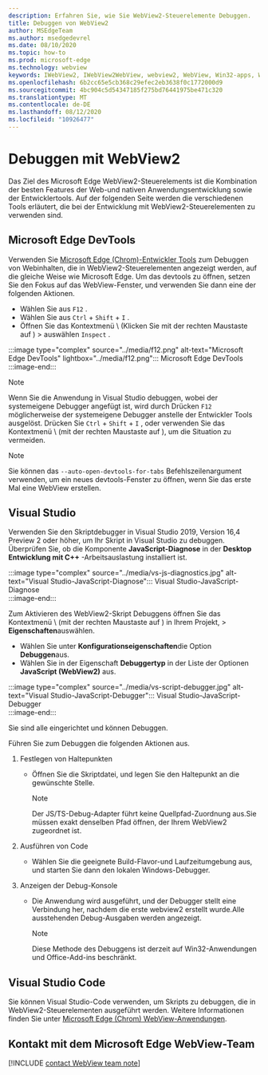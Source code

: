 ```yaml
---
description: Erfahren Sie, wie Sie WebView2-Steuerelemente Debuggen.
title: Debuggen von WebView2
author: MSEdgeTeam
ms.author: msedgedevrel
ms.date: 08/10/2020
ms.topic: how-to
ms.prod: microsoft-edge
ms.technology: webview
keywords: IWebView2, IWebView2WebView, webview2, WebView, Win32-apps, Win32, Edge, ICoreWebView2, ICoreWebView2Host, Browser-Steuerelement, Edge-HTML
ms.openlocfilehash: 6b2cc65e5cb368c29efec2eb3638f0c1772000d9
ms.sourcegitcommit: 4bc904c5d54347185f275bd76441975be471c320
ms.translationtype: MT
ms.contentlocale: de-DE
ms.lasthandoff: 08/12/2020
ms.locfileid: "10926477"
---
```

# Debuggen mit WebView2  

Das Ziel des Microsoft Edge WebView2-Steuerelements ist die Kombination der besten Features der Web-und nativen Anwendungsentwicklung sowie der Entwicklertools.  Auf der folgenden Seite werden die verschiedenen Tools erläutert, die bei der Entwicklung mit WebView2-Steuerelementen zu verwenden sind.  

## Microsoft Edge DevTools  

Verwenden Sie [Microsoft Edge (Chrom)-Entwickler Tools][DevtoolsGuideChromiumMain] zum Debuggen von Webinhalten, die in WebView2-Steuerelementen angezeigt werden, auf die gleiche Weise wie Microsoft Edge.  Um das devtools zu öffnen, setzen Sie den Fokus auf das WebView-Fenster, und verwenden Sie dann eine der folgenden Aktionen.  
*   Wählen Sie aus `F12` .  
*   Wählen Sie aus `Ctrl` + `Shift` + `I` .  
*   Öffnen Sie das Kontextmenü \ (Klicken Sie mit der rechten Maustaste auf \) > auswählen `Inspect` .  

:::image type="complex" source="../media/f12.png" alt-text="Microsoft Edge DevTools" lightbox="../media/f12.png":::
   Microsoft Edge DevTools  
:::image-end:::  

> [!NOTE]
> Wenn Sie die Anwendung in Visual Studio debuggen, wobei der systemeigene Debugger angefügt ist, wird durch Drücken `F12` möglicherweise der systemeigene Debugger anstelle der Entwickler Tools ausgelöst.  Drücken Sie `Ctrl` + `Shift` + `I` , oder verwenden Sie das Kontextmenü \ (mit der rechten Maustaste auf \), um die Situation zu vermeiden.  

> [!NOTE]
> Sie können das `--auto-open-devtools-for-tabs` Befehlszeilenargument verwenden, um ein neues devtools-Fenster zu öffnen, wenn Sie das erste Mal eine WebView erstellen.  <!--See `CreateCoreWebView2Controller` documentation for how to provide additional command-line arguments to the browser process.  See `LoaderOverride` registry key to examine different builds of WebView2 without modifying your application in the `CreateCoreWebView2Controller` documentation.  -->  

## Visual Studio  

Verwenden Sie den Skriptdebugger in Visual Studio 2019, Version 16,4 Preview 2 oder höher, um Ihr Skript in Visual Studio zu debuggen.  Überprüfen Sie, ob die Komponente **JavaScript-Diagnose** in der **Desktop Entwicklung mit C++** -Arbeitsauslastung installiert ist.  

:::image type="complex" source="../media/vs-js-diagnostics.jpg" alt-text="Visual Studio-JavaScript-Diagnose":::
   Visual Studio-JavaScript-Diagnose  
:::image-end:::  

<!--todo: Please update the image to use a red rectangle to outline the portion of the screen to highlight  -->  

Zum Aktivieren des WebView2-Skript Debuggens öffnen Sie das Kontextmenü \ (mit der rechten Maustaste auf \) in Ihrem Projekt, > **Eigenschaften**auswählen.  

*   Wählen Sie unter **Konfigurationseigenschaften**die Option **Debuggen**aus.  
*   Wählen Sie in der Eigenschaft **Debuggertyp** in der Liste der Optionen **JavaScript (WebView2)** aus. 

:::image type="complex" source="../media/vs-script-debugger.jpg" alt-text="Visual Studio-JavaScript-Debugger":::
   Visual Studio-JavaScript-Debugger  
:::image-end:::  

<!--todo: Please update the image to use a red rectangle to outline the portion of the screen to highlight  -->  

Sie sind alle eingerichtet und können Debuggen.  

Führen Sie zum Debuggen die folgenden Aktionen aus.  

1.  Festlegen von Haltepunkten  
    *   Öffnen Sie die Skriptdatei, und legen Sie den Haltepunkt an die gewünschte Stelle.  
        
        > [!NOTE]
        > Der JS/TS-Debug-Adapter führt keine Quellpfad-Zuordnung aus.Sie müssen exakt denselben Pfad öffnen, der Ihrem WebView2 zugeordnet ist.  
        
1.  Ausführen von Code  
    *   Wählen Sie die geeignete Build-Flavor-und Laufzeitumgebung aus, und starten Sie dann den lokalen Windows-Debugger.  
1.  Anzeigen der Debug-Konsole  
    *   Die Anwendung wird ausgeführt, und der Debugger stellt eine Verbindung her, nachdem die erste webview2 erstellt wurde.Alle ausstehenden Debug-Ausgaben werden angezeigt.  
        
        > [!NOTE]
        > Diese Methode des Debuggens ist derzeit auf Win32-Anwendungen und Office-Add-ins beschränkt.  
        
## Visual Studio Code  

Sie können Visual Studio-Code verwenden, um Skripts zu debuggen, die in WebView2-Steuerelementen ausgeführt werden.  Weitere Informationen finden Sie unter [Microsoft Edge (Chrom) WebView-Anwendungen][GithubMicrosoftVscodeEdgeDebug2ReadmeChromiumWebviewApplications].  

<!--todo:  add See also heading  -->  

## Kontakt mit dem Microsoft Edge WebView-Team  

[!INCLUDE [contact WebView team note](../includes/contact-webview-team-note.md)]  

<!--## Debugging  

Open DevTools with the normal shortcuts: `F12` or `Ctrl+Shift+I`. You can use the `--auto-open-devtools-for-tabs` command argument switch to have the DevTools window open immediately when first creating a WebView. See CreateCoreWebView2Controller documentation for how to provide additional command line arguments to the browser process. Check out the LoaderOverride registry key for trying out different builds of WebView2 without modifying your application in the CreateCoreWebView2Controller documentation.  -->  

<!-- links -->  

[DevtoolsGuideChromiumMain]: ../../devtools-guide-chromium.md "Microsoft Edge (Chrom)-Entwickler Tools"  

[GithubMicrosoftedgeWebviewfeedbackMain]: https://github.com/MicrosoftEdge/WebViewFeedback "WebView-Feedback-MicrosoftEdge/WebViewFeedback | GitHub"  

[GithubMicrosoftVscodeEdgeDebug2ReadmeChromiumWebviewApplications]: https://github.com/microsoft/vscode-edge-debug2/blob/master/README.md#microsoft-edge-chromium-webview-applications "Microsoft Edge (Chrom) WebView-Anwendungen-vs-Code-Debugger für Microsoft Edge-Microsoft/vscode-Edge-debug2 | GitHub"  
